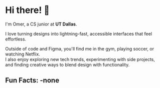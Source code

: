 # Hi there! 👋  

I'm Omer, a CS junior at **UT Dallas**.  

I love turning designs into lightning-fast, accessible interfaces that feel effortless.  

Outside of code and Figma, you'll find me in the gym, playing soccer, or watching Netflix.  
I also enjoy exploring new tech trends, experimenting with side projects, and finding creative ways to blend design with functionality.  

Fun Facts:
-none
---
